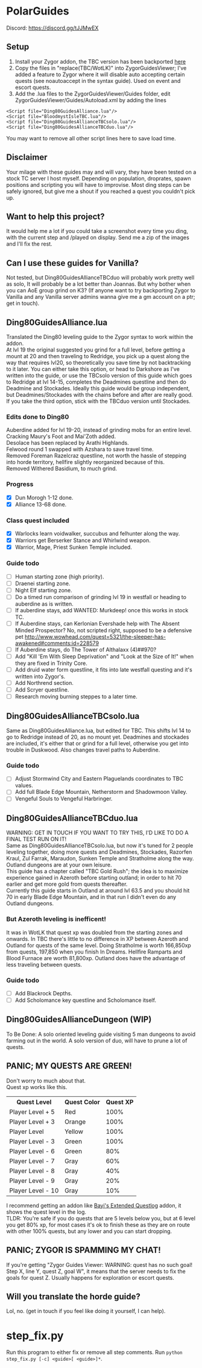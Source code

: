 # PolarGuides
Discord: https://discord.gg/tJJMwEX

## Setup
1. Install your Zygor addon, the TBC version has been backported [here](https://www.reddit.com/r/wowservers/comments/6c9b2z/335_wrath_zygor_downgrade_to_243/)  
2. Copy the files in "replace(TBC/WotLK)" into ZygorGuidesViewer; I've added a feature to Zygor where it will disable auto accepting certain quests (see noautoaccept in the syntax guide). Used on event and escort quests.  
3. Add the .lua files to the ZygorGuidesViewer/Guides folder, edit ZygorGuidesViewer/Guides/Autoload.xml by adding the lines
```
<Script file="Ding80GuidesAlliance.lua"/>
<Script file="BloodmystIsleTBC.lua"/>
<Script file="Ding80GuidesAllianceTBCsolo.lua"/>
<Script file="Ding80GuidesAllianceTBCduo.lua"/>
```
You may want to remove all other script lines here to save load time.

## Disclaimer
Your milage with these guides may and will vary, they have been tested on a stock TC server I host myself. Depending on population, droprates, spawn positions and scripting you will have to improvise.
Most ding steps can be safely ignored, but give me a shout if you reached a quest you couldn't pick up.

## Want to help this project?
It would help me a lot if you could take a screenshot every time you ding, with the current step and /played on display. Send me a zip of the images and I'll fix the rest.

## Can I use these guides for Vanilla?
Not tested, but Ding80GuidesAllianceTBCduo will probably work pretty well as solo, It will probably be a lot better than Joannas. But why bother when you can AoE group grind on K3?
(If anyone want to try backporting Zygor to Vanilla and any Vanilla server admins wanna give me a gm account on a ptr; get in touch).

## Ding80GuidesAlliance.lua
Translated the Ding80 leveling guide to the Zygor syntax to work within the addon.  
At lvl 19 the original suggested you grind for a full level, before getting a mount at 20 and then traveling to Redridge, you pick up a quest along the way that requires lvl20, so theoretically you save time by not backtracking to it later.
You can either take this option, or head to Darkshore as I've written into the guide, or use the TBCsolo version of this guide which goes to Redridge at lvl 14-15, completes the Deadmines questline and then do Deadmine and Stockades. Ideally this guide would be group independent, but Deadmines/Stockades with the chains before and after are really good.
If you take the third option, stick with the TBCduo version until Stockades.

### Edits done to Ding80
Auberdine added for lvl 19-20, instead of grinding mobs for an entire level.  
Cracking Maury's Foot and Mai'Zoth added.  
Desolace has been replaced by Arathi Highlands.  
Felwood round 1 swapped with Azshara to save travel time.  
Removed Foreman Razelcraz questline, not worth the hassle of stepping into horde territory, hellfire slightly reorganized because of this.  
Removed Withered Basidium, to much grind.  

### Progress
- [x] Dun Morogh 1-12 done.  
- [x] Alliance 13-68 done.  

### Class quest included
- [x] Warlocks learn voidwalker, succubus and felhunter along the way.  
- [x] Warriors get Berserker Stance and Whirlwind weapon.  
- [x] Warrior, Mage, Priest Sunken Temple included.

### Guide todo
- [ ] Human starting zone (high priority).  
- [ ] Draenei starting zone.  
- [ ] Night Elf starting zone.  
- [ ] Do a timed run comparison of grinding lvl 19 in westfall or heading to auberdine as is written.  
- [ ] If auberdine stays, add WANTED: Murkdeep! once this works in stock TC.  
- [ ] If Auberdine stays, can Kerlonian Evershade help with The Absent Minded Prospector? No, not scripted right, supposed to be a defensive pet http://www.wowhead.com/quest=5321/the-sleeper-has-awakened#comments:id=228579  
- [ ] If Auberdine stays, do The Tower of Althalaxx (4)##970?  
- [ ] Add "Kill 'Em With Sleep Deprivation" and "Look at the Size of It!" when they are fixed in Trinity Core.  
- [ ] Add druid water form questline, it fits into late westfall questing and it's written into Zygor's.  
- [ ] Add Northrend section.  
- [ ] Add Scryer questline.
- [ ] Research moving burning steppes to a later time.

## Ding80GuidesAllianceTBCsolo.lua
Same as Ding80GuidesAlliance.lua, but edited for TBC. This shifts lvl 14 to go to Redridge instead of 20, as no mount yet.
Deadmines and stockades are included, it's either that or grind for a full level, otherwise you get into trouble in Duskwood.
Also changes travel paths to Auberdine.

### Guide todo
- [ ] Adjust Stormwind City and Eastern Plaguelands coordinates to TBC values.
- [ ] Add full Blade Edge Mountain, Netherstorm and Shadowmoon Valley.
- [ ] Vengeful Souls to Vengeful Harbringer.

## Ding80GuidesAllianceTBCduo.lua
WARNING: GET IN TOUCH IF YOU WANT TO TRY THIS, I'D LIKE TO DO A FINAL TEST RUN ON IT!  
Same as Ding80GuidesAllianceTBCsolo.lua, but now it's tuned for 2 people leveling together, doing more quests and Deadmines, Stockades, Razorfen Kraul, Zul Farrak, Maraudon, Sunken Temple and Stratholme along the way. Outland dungeons are at your own leisure.  
This guide has a chapter called "TBC Gold Rush"; the idea is to maximize experience gained in Azeroth before starting outland; in order to hit 70 earlier and get more gold from quests thereafter.  
Currently this guide starts in Outland at around lvl 63.5 and you should hit 70 in early Blade Edge Mountain, and in that run I didn't even do any Outland dungeons.  

### But Azeroth leveling is inefficent!
It was in WotLK that quest xp was doubled from the starting zones and onwards. In TBC there's little to no difference in XP between Azeroth and Outland for quests of the same level.
Doing Stratholme is worth 166,850xp from quests, 197,850 when you finish In Dreams. Hellfire Ramparts and Blood Furnace are worth 81,800xp.
Outland does have the advantage of less traveling between quests.

### Guide todo
- [ ] Add Blackrock Depths.  
- [ ] Add Scholomance key questline and Scholomance itself.

## Ding80GuidesAllianceDungeon (WIP)
To Be Done: A solo oriented leveling guide visiting 5 man dungeons to avoid farming out in the world. A solo version of duo, will have to prune a lot of quests.

## PANIC; MY QUESTS ARE GREEN!
Don't worry to much about that.  
Quest xp works like this.
<table>
	<tr>
		<th>Quest Level</th>
		<th>Quest Color</th>
		<th>Quest XP</th>
	</tr>
	<tr>
		<td>Player Level + 5</td>
		<td>Red</td>
		<td>100%</td>
	</tr>
	<tr>
		<td>Player Level + 3</th>
		<td>Orange</td>
		<td>100%</th>
	</tr>
	<tr>
		<td>Player Level</th>
		<td>Yellow</td>
		<td>100%</th>
	</tr>
	<tr>
		<td>Player Level - 3</th>
		<td>Green</td>
		<td>100%</th>
	</tr>
	<tr>
		<td>Player Level - 6</th>
		<td>Green</td>
		<td>80%</th>
	</tr>
	<tr>
		<td>Player Level - 7</th>
		<td>Gray</td>
		<td>60%</th>
	</tr>
	<tr>
		<td>Player Level - 8</th>
		<td>Gray</td>
		<td>40%</th>
	</tr>
	<tr>
		<td>Player Level - 9</th>
		<td>Gray</td>
		<td>20%</th>
	</tr>
	<tr>
		<td>Player Level - 10</th>
		<td>Gray</td>
		<td>10%</th>
	</tr>
</table>

I recommend getting an addon like  [Bayi's Extended Questlog](https://www.wowace.com/projects/bayis-extended-questlog) addon, it shows the quest level in the log.  
TLDR: You're safe if you do quests that are 5 levels below you, but at 6 level you get 80% xp, for most cases it's ok to finish these as they are on route with other 100% quests, but any lower and you can start dropping.

## PANIC; ZYGOR IS SPAMMING MY CHAT!
If you're getting "Zygor Guides Viewer: WARNING: quest has no such goal! Step X, line Y, quest Z, goal W", it means that the server needs to fix the goals for quest Z. Usually happens for exploration or escort quests.

## Will you translate the horde guide?
Lol, no. (get in touch if you feel like doing it yourself, I can help).

# step_fix.py
Run this program to either fix or remove all step comments.
Run `python step_fix.py [-c] <guide>[ <guide>]*`.